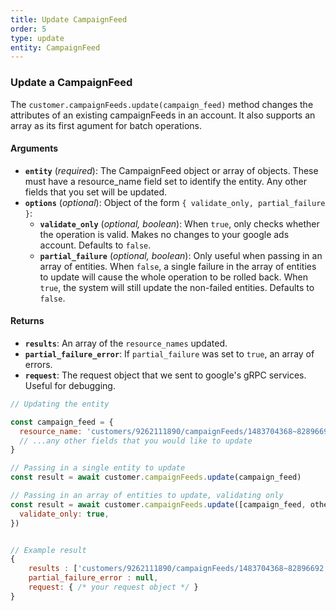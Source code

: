 ```yaml
---
title: Update CampaignFeed
order: 5
type: update
entity: CampaignFeed
---
```


### Update a CampaignFeed

The `customer.campaignFeeds.update(campaign_feed)` method changes the attributes of an existing campaignFeeds in an account. It also supports an array as its first agument for batch operations.

#### Arguments

- **`entity`** (_required_): The CampaignFeed object or array of objects. These must have a resource_name field set to identify the entity. Any other fields that you set will be updated.
- **`options`** (_optional_): Object of the form `{ validate_only, partial_failure }`:
  - **`validate_only`** (_optional, boolean_): When `true`, only checks whether the operation is valid. Makes no changes to your google ads account. Defaults to `false`.
  - **`partial_failure`** (_optional, boolean_): Only useful when passing in an array of entities. When `false`, a single failure in the array of entities to update will cause the whole operation to be rolled back. When `true`, the system will still update the non-failed entities. Defaults to `false`.

#### Returns

- **`results`**: An array of the `resource_names` updated.
- **`partial_failure_error`**: If `partial_failure` was set to `true`, an array of errors.
- **`request`**: The request object that we sent to google's gRPC services. Useful for debugging.

```javascript
// Updating the entity

const campaign_feed = {
  resource_name: 'customers/9262111890/campaignFeeds/1483704368~82896692', // The resource_name is required
  // ...any other fields that you would like to update
}

// Passing in a single entity to update
const result = await customer.campaignFeeds.update(campaign_feed)

// Passing in an array of entities to update, validating only
const result = await customer.campaignFeeds.update([campaign_feed, other_campaign_feed], {
  validate_only: true,
})
```

```javascript

// Example result
{
	results : ['customers/9262111890/campaignFeeds/1483704368~82896692'],
	partial_failure_error : null,
	request: { /* your request object */ }
}

```
